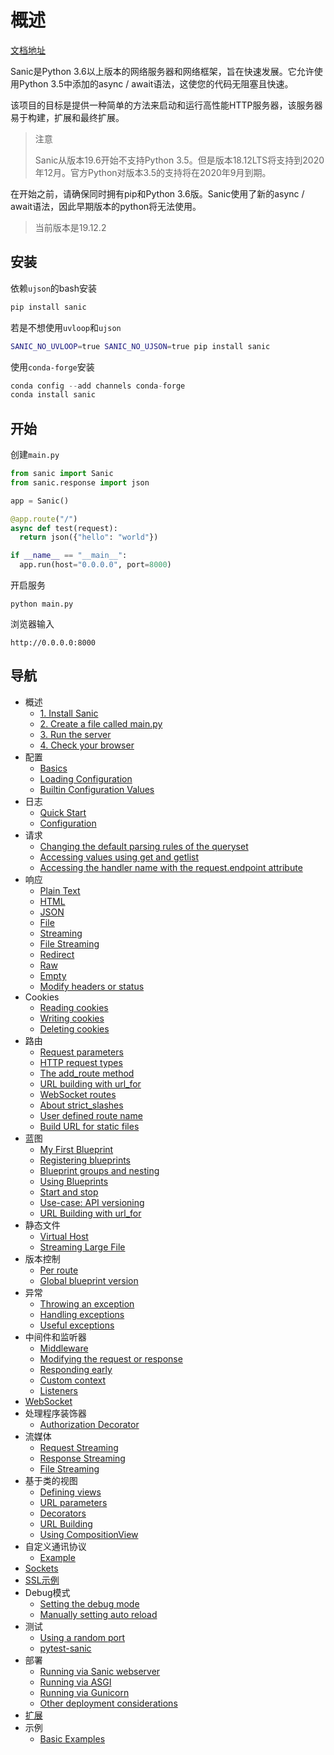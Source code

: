 # 概述

[文档地址](https://sanic.readthedocs.io/en/latest/sanic/getting_started.html)

Sanic是Python 3.6以上版本的网络服务器和网络框架，旨在快速发展。它允许使用Python 3.5中添加的async / await语法，这使您的代码无阻塞且快速。

该项目的目标是提供一种简单的方法来启动和运行高性能HTTP服务器，该服务器易于构建，扩展和最终扩展。

> 注意
>
> Sanic从版本19.6开始不支持Python 3.5。但是版本18.12LTS将支持到2020年12月。官方Python对版本3.5的支持将在2020年9月到期。

在开始之前，请确保同时拥有pip和Python 3.6版。Sanic使用了新的async / await语法，因此早期版本的python将无法使用。

> 当前版本是19.12.2

## 安装

依赖`ujson`的bash安装

```bash
pip install sanic
```

若是不想使用`uvloop`和`ujson`

```bash
SANIC_NO_UVLOOP=true SANIC_NO_UJSON=true pip install sanic
```

使用`conda-forge`安装

```python
conda config --add channels conda-forge
conda install sanic
```

## 开始

创建`main.py`

```python
from sanic import Sanic
from sanic.response import json

app = Sanic()

@app.route("/")
async def test(request):
  return json({"hello": "world"})

if __name__ == "__main__":
  app.run(host="0.0.0.0", port=8000)
```

开启服务

```
python main.py
```

浏览器输入

```
http://0.0.0.0:8000
```

## 导航

- 概述
  - [1. Install Sanic](https://sanic.readthedocs.io/en/latest/sanic/getting_started.html#install-sanic)
  - [2. Create a file called main.py](https://sanic.readthedocs.io/en/latest/sanic/getting_started.html#create-a-file-called-main-py)
  - [3. Run the server](https://sanic.readthedocs.io/en/latest/sanic/getting_started.html#run-the-server)
  - [4. Check your browser](https://sanic.readthedocs.io/en/latest/sanic/getting_started.html#check-your-browser)
- 配置
  - [Basics](https://sanic.readthedocs.io/en/latest/sanic/config.html#basics)
  - [Loading Configuration](https://sanic.readthedocs.io/en/latest/sanic/config.html#loading-configuration)
  - [Builtin Configuration Values](https://sanic.readthedocs.io/en/latest/sanic/config.html#builtin-configuration-values)
- 日志
  - [Quick Start](https://sanic.readthedocs.io/en/latest/sanic/logging.html#quick-start)
  - [Configuration](https://sanic.readthedocs.io/en/latest/sanic/logging.html#configuration)
- 请求
  - [Changing the default parsing rules of the queryset](https://sanic.readthedocs.io/en/latest/sanic/request_data.html#changing-the-default-parsing-rules-of-the-queryset)
  - [Accessing values using get and getlist](https://sanic.readthedocs.io/en/latest/sanic/request_data.html#accessing-values-using-get-and-getlist)
  - [Accessing the handler name with the request.endpoint attribute](https://sanic.readthedocs.io/en/latest/sanic/request_data.html#accessing-the-handler-name-with-the-request-endpoint-attribute)
- 响应
  - [Plain Text](https://sanic.readthedocs.io/en/latest/sanic/response.html#plain-text)
  - [HTML](https://sanic.readthedocs.io/en/latest/sanic/response.html#html)
  - [JSON](https://sanic.readthedocs.io/en/latest/sanic/response.html#json)
  - [File](https://sanic.readthedocs.io/en/latest/sanic/response.html#file)
  - [Streaming](https://sanic.readthedocs.io/en/latest/sanic/response.html#streaming)
  - [File Streaming](https://sanic.readthedocs.io/en/latest/sanic/response.html#file-streaming)
  - [Redirect](https://sanic.readthedocs.io/en/latest/sanic/response.html#redirect)
  - [Raw](https://sanic.readthedocs.io/en/latest/sanic/response.html#raw)
  - [Empty](https://sanic.readthedocs.io/en/latest/sanic/response.html#empty)
  - [Modify headers or status](https://sanic.readthedocs.io/en/latest/sanic/response.html#modify-headers-or-status)
- Cookies
  - [Reading cookies](https://sanic.readthedocs.io/en/latest/sanic/cookies.html#reading-cookies)
  - [Writing cookies](https://sanic.readthedocs.io/en/latest/sanic/cookies.html#writing-cookies)
  - [Deleting cookies](https://sanic.readthedocs.io/en/latest/sanic/cookies.html#deleting-cookies)
- 路由
  - [Request parameters](https://sanic.readthedocs.io/en/latest/sanic/routing.html#request-parameters)
  - [HTTP request types](https://sanic.readthedocs.io/en/latest/sanic/routing.html#http-request-types)
  - [The add_route method](https://sanic.readthedocs.io/en/latest/sanic/routing.html#the-add-route-method)
  - [URL building with url_for](https://sanic.readthedocs.io/en/latest/sanic/routing.html#url-building-with-url-for)
  - [WebSocket routes](https://sanic.readthedocs.io/en/latest/sanic/routing.html#websocket-routes)
  - [About strict_slashes](https://sanic.readthedocs.io/en/latest/sanic/routing.html#about-strict-slashes)
  - [User defined route name](https://sanic.readthedocs.io/en/latest/sanic/routing.html#user-defined-route-name)
  - [Build URL for static files](https://sanic.readthedocs.io/en/latest/sanic/routing.html#build-url-for-static-files)
- 蓝图
  - [My First Blueprint](https://sanic.readthedocs.io/en/latest/sanic/blueprints.html#my-first-blueprint)
  - [Registering blueprints](https://sanic.readthedocs.io/en/latest/sanic/blueprints.html#registering-blueprints)
  - [Blueprint groups and nesting](https://sanic.readthedocs.io/en/latest/sanic/blueprints.html#blueprint-groups-and-nesting)
  - [Using Blueprints](https://sanic.readthedocs.io/en/latest/sanic/blueprints.html#using-blueprints)
  - [Start and stop](https://sanic.readthedocs.io/en/latest/sanic/blueprints.html#start-and-stop)
  - [Use-case: API versioning](https://sanic.readthedocs.io/en/latest/sanic/blueprints.html#use-case-api-versioning)
  - [URL Building with url_for](https://sanic.readthedocs.io/en/latest/sanic/blueprints.html#url-building-with-url-for)
- 静态文件
  - [Virtual Host](https://sanic.readthedocs.io/en/latest/sanic/static_files.html#virtual-host)
  - [Streaming Large File](https://sanic.readthedocs.io/en/latest/sanic/static_files.html#streaming-large-file)
- 版本控制
  - [Per route](https://sanic.readthedocs.io/en/latest/sanic/versioning.html#per-route)
  - [Global blueprint version](https://sanic.readthedocs.io/en/latest/sanic/versioning.html#global-blueprint-version)
- 异常
  - [Throwing an exception](https://sanic.readthedocs.io/en/latest/sanic/exceptions.html#throwing-an-exception)
  - [Handling exceptions](https://sanic.readthedocs.io/en/latest/sanic/exceptions.html#handling-exceptions)
  - [Useful exceptions](https://sanic.readthedocs.io/en/latest/sanic/exceptions.html#useful-exceptions)
- 中间件和监听器
  - [Middleware](https://sanic.readthedocs.io/en/latest/sanic/middleware.html#middleware)
  - [Modifying the request or response](https://sanic.readthedocs.io/en/latest/sanic/middleware.html#modifying-the-request-or-response)
  - [Responding early](https://sanic.readthedocs.io/en/latest/sanic/middleware.html#responding-early)
  - [Custom context](https://sanic.readthedocs.io/en/latest/sanic/middleware.html#custom-context)
  - [Listeners](https://sanic.readthedocs.io/en/latest/sanic/middleware.html#listeners)
- [WebSocket](https://sanic.readthedocs.io/en/latest/sanic/websocket.html)
- 处理程序装饰器
  - [Authorization Decorator](https://sanic.readthedocs.io/en/latest/sanic/decorators.html#authorization-decorator)
- 流媒体
  - [Request Streaming](https://sanic.readthedocs.io/en/latest/sanic/streaming.html#request-streaming)
  - [Response Streaming](https://sanic.readthedocs.io/en/latest/sanic/streaming.html#response-streaming)
  - [File Streaming](https://sanic.readthedocs.io/en/latest/sanic/streaming.html#file-streaming)
- 基于类的视图
  - [Defining views](https://sanic.readthedocs.io/en/latest/sanic/class_based_views.html#defining-views)
  - [URL parameters](https://sanic.readthedocs.io/en/latest/sanic/class_based_views.html#url-parameters)
  - [Decorators](https://sanic.readthedocs.io/en/latest/sanic/class_based_views.html#decorators)
  - [URL Building](https://sanic.readthedocs.io/en/latest/sanic/class_based_views.html#url-building)
  - [Using CompositionView](https://sanic.readthedocs.io/en/latest/sanic/class_based_views.html#using-compositionview)
- 自定义通讯协议
  - [Example](https://sanic.readthedocs.io/en/latest/sanic/custom_protocol.html#example)
- [Sockets](https://sanic.readthedocs.io/en/latest/sanic/sockets.html)
- [SSL示例](https://sanic.readthedocs.io/en/latest/sanic/ssl.html)
- Debug模式
  - [Setting the debug mode](https://sanic.readthedocs.io/en/latest/sanic/debug_mode.html#setting-the-debug-mode)
  - [Manually setting auto reload](https://sanic.readthedocs.io/en/latest/sanic/debug_mode.html#manually-setting-auto-reload)
- 测试
  - [Using a random port](https://sanic.readthedocs.io/en/latest/sanic/testing.html#using-a-random-port)
  - [pytest-sanic](https://sanic.readthedocs.io/en/latest/sanic/testing.html#pytest-sanic)
- 部署
  - [Running via Sanic webserver](https://sanic.readthedocs.io/en/latest/sanic/deploying.html#running-via-sanic-webserver)
  - [Running via ASGI](https://sanic.readthedocs.io/en/latest/sanic/deploying.html#running-via-asgi)
  - [Running via Gunicorn](https://sanic.readthedocs.io/en/latest/sanic/deploying.html#running-via-gunicorn)
  - [Other deployment considerations](https://sanic.readthedocs.io/en/latest/sanic/deploying.html#other-deployment-considerations)
- [扩展](https://sanic.readthedocs.io/en/latest/sanic/extensions.html)
- 示例
  - [Basic Examples](https://sanic.readthedocs.io/en/latest/sanic/examples.html#basic-examples)

